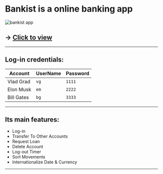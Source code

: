 # Bankist is a online banking app 

![bankist app](https://user-images.githubusercontent.com/99020542/189517183-a19ace79-e977-4679-a0ef-7782119e5573.gif)

## -> [Click to view]( https://distorrrtion.github.io/Bankist-App/)
___

## Log-in credentials:

| Account     | UserName | Password |
| ------------| -------- | -------- |
| Vlad Grad   | `vg`     | `1111`   |
| Elon Musk   | `em`     | `2222`   |
| Bill Gates  | `bg`     | `3333`   |
___

## Its main features:
- Log-in
- Transfer To Other Accounts
- Request Loan
- Delete Account
- Log-out Timer
- Sort Movements
- Internationalize Date & Currency
___


